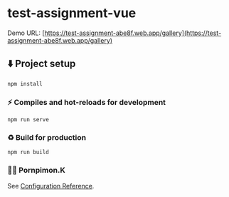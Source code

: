 # test-assignment-vue

Demo URL: [https://test-assignment-abe8f.web.app/gallery](https://test-assignment-abe8f.web.app/gallery)

## ⬇️ Project setup

```
npm install
```

### ⚡️ Compiles and hot-reloads for development

```
npm run serve
```

### ♻️ Build for production

```
npm run build
```

### 💆‍♀️ Pornpimon.K

See [Configuration Reference](https://cli.vuejs.org/config/).
